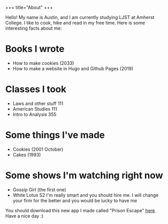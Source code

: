 +++
title="About"
+++

Hello! My name is Austin, and I am currently studying LJST at Amherst College. I like to cook, hike and read in my free time. Here is some interesting facts about me:
# Books I wrote
- How to make cookies (2033)
- How to make a website in Hugo and Github Pages (2019)
# Classes I took
- Laws and other stuff 111 
- American Studies 111
- Intro to Analysis 355
# Some things I've made
- Cookies (2001 October)
- Cakes (1993)
# Some shows I'm watching right now
- Gossip Girl (the first one)
- White Lotus S2
I'm really smart and you should hire me. I will change your firm for the better and you would be lucky to have me


You should download this new app I made called "Prison Escape" [here](https://google.com). Have a nice day :)
